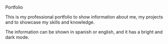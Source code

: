 Portfolio

This is my professional portfolio to show information about me, my projects and to showcase my skills and knowledge.

The information can be shown in spanish or english, and it has a bright and dark mode.
